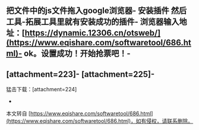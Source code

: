 把文件中的js文件拖入google浏览器-
安装插件 然后工具-拓展工具里就有安装成功的插件-
浏览器输入地址：[https://dynamic.12306.cn/otsweb/](https://www.eqishare.com/softwaretool/686.html)-
ok。设置成功！开始抢票吧！-
-
\[attachment=223\]-
\[attachment=225\]-
-
猛击下载：\[attachment=224\]

-

本文转自 [https://www.eqishare.com/softwaretool/686.html](https://www.eqishare.com/softwaretool/686.html)，如有侵权，请联系删除。
